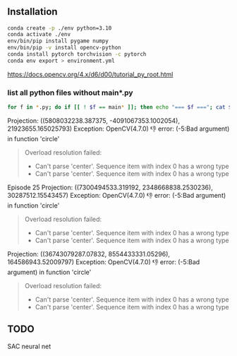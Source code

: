 #


## Installation

```bash
conda create -p ./env python=3.10
conda activate ./env
env/bin/pip install pygame numpy
env/bin/pip -v install opencv-python
conda install pytorch torchvision -c pytorch
conda env export > environment.yml
```


https://docs.opencv.org/4.x/d6/d00/tutorial_py_root.html

### list all python files without main*.py

```bash
for f in *.py; do if [[ ! $f == main* ]]; then echo "=== $f ==="; cat $f; fi; done > result.txt
```

Projection: ((5808032238.387375, -4091067353.1002054), 21923655.165025793)
Exception: OpenCV(4.7.0) :-1: error: (-5:Bad argument) in function 'circle'
> Overload resolution failed:
>  - Can't parse 'center'. Sequence item with index 0 has a wrong type
>  - Can't parse 'center'. Sequence item with index 0 has a wrong type

Episode 25
Projection: ((7300494533.319192, 2348668838.2530236), 30287512.15543457)
Exception: OpenCV(4.7.0) :-1: error: (-5:Bad argument) in function 'circle'
> Overload resolution failed:
>  - Can't parse 'center'. Sequence item with index 0 has a wrong type
>  - Can't parse 'center'. Sequence item with index 0 has a wrong type

Projection: ((36743079287.07832, 8554433331.05296), 164586943.52009797)
Exception: OpenCV(4.7.0) :-1: error: (-5:Bad argument) in function 'circle'
> Overload resolution failed:
>  - Can't parse 'center'. Sequence item with index 0 has a wrong type
>  - Can't parse 'center'. Sequence item with index 0 has a wrong type

## TODO

SAC neural net
